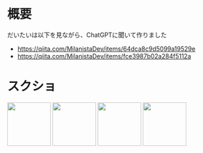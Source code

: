 # 概要
だいたいは以下を見ながら、ChatGPTに聞いて作りました
- https://qiita.com/MilanistaDev/items/64dca8c9d5099a19529e
- https://qiita.com/MilanistaDev/items/fce3987b02a284f5112a

# スクショ
<p float="left">
  <img src="https://github.com/inakam/cheesy-ios/assets/23179726/0de86362-6955-4430-a508-0593fa2a76b0" width="100" />
  <img src="https://github.com/inakam/cheesy-ios/assets/23179726/5896b512-bee8-4338-a65b-ded5bc26dadc" width="100" />
  <img src="https://github.com/inakam/cheesy-ios/assets/23179726/795d26ac-591f-4201-8ec7-85c6fdee0c8e" width="100" />
  <img src="https://github.com/inakam/cheesy-ios/assets/23179726/c6aa2884-708a-4708-ba5a-c25ff25a3a49" width="100" />
</p>
